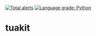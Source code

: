 [![Total alerts](https://img.shields.io/lgtm/alerts/g/CaileanCarter/tuakit.svg?logo=lgtm&logoWidth=18)](https://lgtm.com/projects/g/CaileanCarter/tuakit/alerts/)
[![Language grade: Python](https://img.shields.io/lgtm/grade/python/g/CaileanCarter/tuakit.svg?logo=lgtm&logoWidth=18)](https://lgtm.com/projects/g/CaileanCarter/tuakit/context:python)

# tuakit

